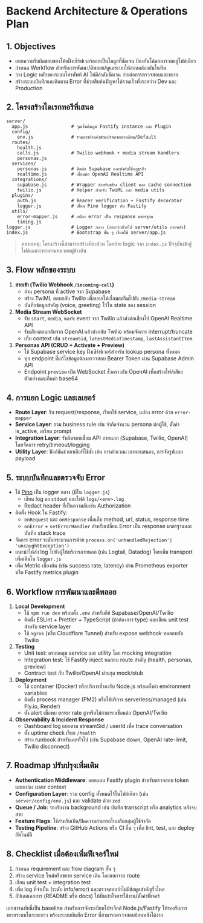 # Backend Architecture & Operations Plan

## 1. Objectives
- แยกความรับผิดชอบของโค้ดฝั่งเซิร์ฟเวอร์ออกเป็นโมดูลที่ชัดเจน ป้องกันโค้ดกองรวมอยู่ไฟล์เดียว
- กำหนด Workflow สำหรับการพัฒนา/ดีพลอย/ดูแลระบบให้สอดคล้องกันในทีม
- วาง Logic หลักของระบบโทรศัพท์ AI ให้มีลำดับชัดเจน ง่ายต่อการตรวจสอบและขยาย
- สร้างระบบบันทึกและติดตาม Error ที่ช่วยสืบค้นปัญหาได้รวดเร็วทั้งระหว่าง Dev และ Production

## 2. โครงสร้างไดเรกทอรีที่เสนอ
```text
server/
  app.js                # จุดเริ่มต้นบูต Fastify instance และ Plugin
  config/
    env.js              # รวมการอ่านค่าตัวแปรสภาพแวดล้อม/Default
  routes/
    health.js
    calls.js            # Twilio webhook + media stream handlers
    personas.js
  services/
    personas.js         # ติดต่อ Supabase และบังคับใช้กฎธุรกิจ
    realtime.js         # เชื่อมต่อ OpenAI Realtime API
  integrations/
    supabase.js         # Wrapper สำหรับสร้าง client และ cache connection
    twilio.js           # Helper สำหรับ TwiML และ media utils
  plugins/
    auth.js             # Bearer verification + Fastify decorator
    logger.js           # เชื่อม Pino logger กับ Fastify
  utils/
    error-mapper.js     # แปลง error เป็น response มาตรฐาน
    timing.js
logger.js               # Logger กลาง (สามารถย้ายไป server/utils ภายหลัง)
index.js                # Bootstrap สั้น ๆ เรียกใช้ server/app.js
```
> หมายเหตุ: โครงสร้างนี้สามารถสร้างทีละส่วน โดยย้าย logic จาก `index.js` ปัจจุบันเข้าสู่ไฟล์เฉพาะทางตามหมวดหมู่ข้างต้น

## 3. Flow หลักของระบบ
1. **สายเข้า (Twilio Webhook `/incoming-call`)**
   - อ่าน persona ที่ active จาก Supabase
   - สร้าง TwiML ตอบกลับ Twilio เพื่อบอกให้เชื่อมสตรีมไปยัง `/media-stream`
   - บันทึกข้อมูลสำคัญ (voice, greeting) ไว้ใน state ของ session
2. **Media Stream WebSocket**
   - รับ `start`, `media`, `mark` event จาก Twilio แล้วส่งต่อเสียงไป OpenAI Realtime API
   - รับเสียงตอบกลับจาก OpenAI แล้วส่งกลับ Twilio พร้อมจัดการ interrupt/truncate
   - เก็บ context เช่น `streamSid`, `latestMediaTimestamp`, `lastAssistantItem`
3. **Personas API (CRUD + Activate + Preview)**
   - ใช้ Supabase service key ฝั่งเซิร์ฟเวอร์สำหรับ lookup persona ทั้งหมด
   - ทุก endpoint ที่แก้ไขข้อมูลต้องตรวจสอบ Bearer Token ผ่าน Supabase Admin API
   - Endpoint `preview` เปิด WebSocket ชั่วคราวกับ OpenAI เพื่อสร้างไฟล์เสียงตัวอย่างและคืนค่า base64

## 4. การแยก Logic และเลเยอร์
- **Route Layer**: รับ request/response, เรียกใช้ service, แปลง error ด้วย `error-mapper`
- **Service Layer**: รวม business rule เช่น จำกัดจำนวน persona ต่อผู้ใช้, ตั้งค่า is_active, เตรียม prompt
- **Integration Layer**: รับผิดชอบเชื่อม API ภายนอก (Supabase, Twilio, OpenAI) โดยจัดการ retry/timeout/logging
- **Utility Layer**: ฟังก์ชันช่วยเหลือที่ใช้ซ้ำ เช่น การคำนวณเวลาตอบสนอง, การจัดรูปแบบ payload

## 5. ระบบบันทึกและตรวจจับ Error
- ใช้ [Pino](https://getpino.io/) เป็น logger กลาง (มีใน `logger.js`)
  - เขียน log ลง `stdout` และไฟล์ `logs/<env>.log`
  - Redact header ที่เป็นความลับเช่น Authorization
- ติดตั้ง Hook ใน Fastify:
  - `onRequest` และ `onResponse` เพื่อเก็บ method, url, status, response time
  - `onError` + `setErrorHandler` สำหรับเปลี่ยน Error เป็น response มาตรฐานและบันทึก stack trace
- จัดการ error ระดับกระบวนการด้วย `process.on('unhandledRejection'| 'uncaughtException')`
- แนะนำให้ส่ง log ไปยังผู้ให้บริการภายนอก (เช่น Logtail, Datadog) โดยเพิ่ม transport เพิ่มเติมใน `logger.js`
- เพิ่ม Metric เบื้องต้น (เช่น success rate, latency) ผ่าน Prometheus exporter หรือ Fastify metrics plugin

## 6. Workflow การพัฒนาและดีพลอย
1. **Local Development**
   - ใช้ `npm run dev` พร้อมตั้ง `.env` สำหรับคีย์ Supabase/OpenAI/Twilio
   - ติดตั้ง ESLint + Prettier + TypeScript (ถ้าต้องการ type) และเขียน unit test สำหรับ service layer
   - ใช้ `ngrok` (หรือ Cloudflare Tunnel) สำหรับ expose webhook ทดสอบกับ Twilio
2. **Testing**
   - Unit test: ครอบคลุม service และ utility โดย mocking integration
   - Integration test: ใช้ Fastify inject ทดสอบ route สำคัญ (health, personas, preview)
   - Contract test กับ Twilio/OpenAI ผ่านชุด mock/stub
3. **Deployment**
   - ใช้ container (Docker) หรือบริการที่รองรับ Node.js พร้อมตั้งค่า environment variables
   - ติดตั้ง process manager (PM2) หรือใช้บริการ serverless/managed (เช่น Fly.io, Render)
   - ตั้ง alert เมื่อพบ error rate สูงหรือไม่สามารถเชื่อมต่อ OpenAI/Twilio
4. **Observability & Incident Response**
   - Dashboard log แยกตาม streamSid / userId เพื่อ trace conversation
   - ตั้ง uptime check เรียก `/health`
   - สร้าง runbook สำหรับเคสทั่วไป (เช่น Supabase down, OpenAI rate-limit, Twilio disconnect)

## 7. Roadmap ปรับปรุงเพิ่มเติม
- **Authentication Middleware**: ออกแบบ Fastify plugin สำหรับตรวจสอบ token และแปลง user context
- **Configuration Layer**: รวม config ทั้งหมดไว้ในไฟล์เดียว (เช่น `server/config/env.js`) และ validate ด้วย `zod`
- **Queue / Job**: รองรับงาน background เช่น บันทึก transcript หรือ analytics หลังจบสาย
- **Feature Flags**: ใช้สำหรับเปิด/ปิดความสามารถใหม่กับกลุ่มผู้ใช้จำกัด
- **Testing Pipeline**: สร้าง GitHub Actions หรือ CI อื่น ๆ เพื่อ lint, test, และ deploy อัตโนมัติ

## 8. Checklist เมื่อต้องเพิ่มฟีเจอร์ใหม่
1. กำหนด requirement และ flow diagram สั้น ๆ
2. สร้าง service ใหม่หรือขยาย service เดิม โดยแยกจาก route
3. เขียน unit test + integration test
4. เพิ่ม log ที่จำเป็น (ระดับ info/error) และตรวจสอบว่าไม่มีข้อมูลสำคัญรั่วไหล
5. อัปเดตเอกสาร (README หรือ docs) ให้ทีมเข้าใจการใช้งาน/ตั้งค่าฟีเจอร์

เอกสารฉบับนี้เป็น baseline สำหรับการจัดระเบียบโปรเจ็กต์ Node.js/Fastify ให้รองรับการขยายระบบในระยะยาว พร้อมระบบบันทึก Error ที่สามารถตรวจสอบย้อนหลังได้ง่าย
